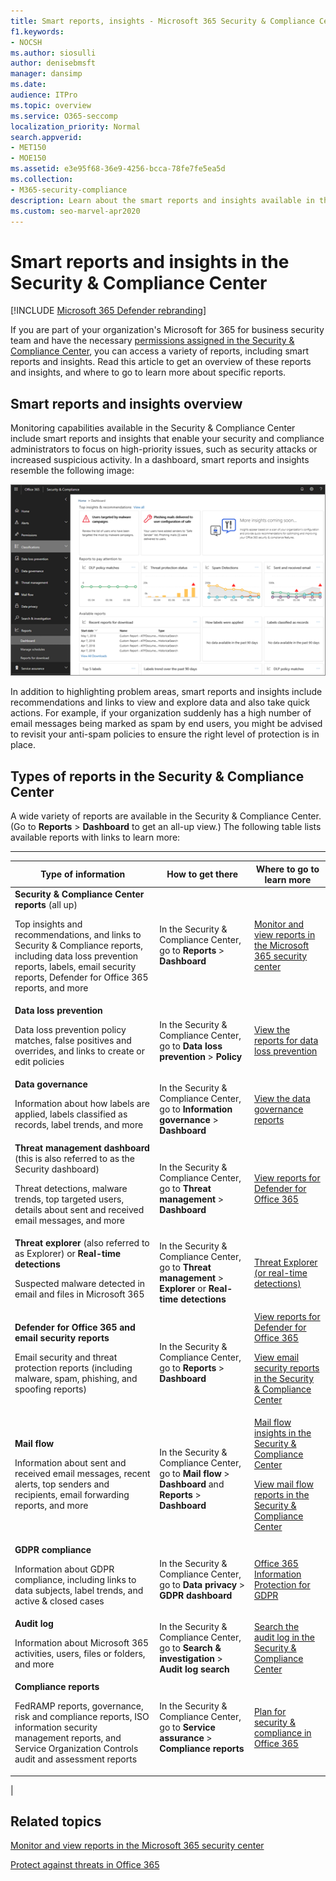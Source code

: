 ```yaml
---
title: Smart reports, insights - Microsoft 365 Security & Compliance Center
f1.keywords:
- NOCSH
ms.author: siosulli
author: denisebmsft
manager: dansimp
ms.date:
audience: ITPro
ms.topic: overview
ms.service: O365-seccomp
localization_priority: Normal
search.appverid:
- MET150
- MOE150
ms.assetid: e3e95f68-36e9-4256-bcca-78fe7fe5ea5d
ms.collection: 
- M365-security-compliance
description: Learn about the smart reports and insights available in the Security & Compliance Center, and how to use them to view and explore data and take quick actions.
ms.custom: seo-marvel-apr2020
---
```


# Smart reports and insights in the Security & Compliance Center

[!INCLUDE [Microsoft 365 Defender rebranding](../includes/microsoft-defender-for-office.md)]


If you are part of your organization's Microsoft for 365 for business security team and have the necessary [permissions assigned in the Security & Compliance Center](permissions-in-the-security-and-compliance-center.md), you can access a variety of reports, including smart reports and insights. Read this article to get an overview of these reports and insights, and where to go to learn more about specific reports.

## Smart reports and insights overview

Monitoring capabilities available in the Security & Compliance Center include smart reports and insights that enable your security and compliance administrators to focus on high-priority issues, such as security attacks or increased suspicious activity. In a dashboard, smart reports and insights resemble the following image:

![The Reports dashboard in the Security & Compliance Center](../../media/2a668c3d-3fa3-4e37-8149-46989b33ae8c.png)

In addition to highlighting problem areas, smart reports and insights include recommendations and links to view and explore data and also take quick actions. For example, if your organization suddenly has a high number of email messages being marked as spam by end users, you might be advised to revisit your anti-spam policies to ensure the right level of protection is in place.

## Types of reports in the Security & Compliance Center

A wide variety of reports are available in the Security & Compliance Center. (Go to **Reports** \> **Dashboard** to get an all-up view.) The following table lists available reports with links to learn more:

****

|Type of information|How to get there|Where to go to learn more|
|---|---|---|
|**Security & Compliance Center reports** (all up) <p> Top insights and recommendations, and links to Security & Compliance reports, including data loss prevention reports, labels, email security reports, Defender for Office 365 reports, and more|In the Security & Compliance Center, go to **Reports** \> **Dashboard**|[Monitor and view reports in the Microsoft 365 security center](../mtp/monitoring-and-reporting.md)|
|**Data loss prevention** <p> Data loss prevention policy matches, false positives and overrides, and links to create or edit policies|In the Security & Compliance Center, go to **Data loss prevention** \> **Policy**|[View the reports for data loss prevention](../../compliance/view-the-dlp-reports.md)|
|**Data governance** <p> Information about how labels are applied, labels classified as records, label trends, and more|In the Security & Compliance Center, go to **Information governance** \> **Dashboard**|[View the data governance reports](../../compliance/view-the-data-governance-reports.md)|
|**Threat management dashboard** (this is also referred to as the Security dashboard) <p> Threat detections, malware trends, top targeted users, details about sent and received email messages, and more|In the Security & Compliance Center, go to **Threat management** \> **Dashboard**|[View reports for Defender for Office 365](view-reports-for-atp.md)|
|**Threat explorer** (also referred to as Explorer) or **Real-time detections** <p> Suspected malware detected in email and files in Microsoft 365|In the Security & Compliance Center, go to **Threat management** \> **Explorer** or **Real-time detections**<br> |[Threat Explorer (or real-time detections)](threat-explorer.md)|
|**Defender for Office 365 and email security reports** <p> Email security and threat protection reports (including malware, spam, phishing, and spoofing reports)|In the Security & Compliance Center, go to **Reports** \> **Dashboard**|[View reports for Defender for Office 365](view-reports-for-atp.md) <p> [View email security reports in the Security & Compliance Center](view-email-security-reports.md)|
|**Mail flow** <p> Information about sent and received email messages, recent alerts, top senders and recipients, email forwarding reports, and more|In the Security & Compliance Center, go to **Mail flow** \> **Dashboard** and **Reports** \> **Dashboard**|[Mail flow insights in the Security & Compliance Center](mail-flow-insights-v2.md) <p> [View mail flow reports in the Security & Compliance Center](view-mail-flow-reports.md)|
|**GDPR compliance** <p> Information about GDPR compliance, including links to data subjects, label trends, and active & closed cases|In the Security & Compliance Center, go to **Data privacy** \> **GDPR dashboard**|[Office 365 Information Protection for GDPR](https://docs.microsoft.com/microsoft-365/compliance/office-365-information-protection-for-gdpr)|
|**Audit log** <p> Information about Microsoft 365 activities, users, files or folders, and more|In the Security & Compliance Center, go to **Search & investigation** \> **Audit log search**|[Search the audit log in the Security & Compliance Center](../../compliance/search-the-audit-log-in-security-and-compliance.md)|
|**Compliance reports** <p> FedRAMP reports, governance, risk and compliance reports, ISO information security management reports, and Service Organization Controls audit and assessment reports|In the Security & Compliance Center, go to **Service assurance** \> **Compliance reports**|[Plan for security & compliance in Office 365](../../compliance/plan-for-security-and-compliance.md)|
|

## Related topics

[Monitor and view reports in the Microsoft 365 security center](../mtp/monitoring-and-reporting.md)

[Protect against threats in Office 365](protect-against-threats.md)
